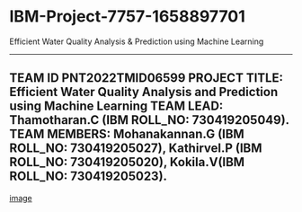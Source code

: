 # IBM-Project-7757-1658897701
Efficient Water Quality Analysis &amp; Prediction using Machine Learning

------------------------------------------------------------------------------------------------------------------
TEAM ID	PNT2022TMID06599
PROJECT TITLE:	Efficient Water Quality Analysis and Prediction using Machine Learning
TEAM LEAD: Thamotharan.C (IBM ROLL_NO: 730419205049).
TEAM MEMBERS:
          Mohanakannan.G (IBM ROLL_NO: 730419205027), 
          Kathirvel.P (IBM ROLL_NO: 730419205020), 
          Kokila.V(IBM ROLL_NO: 730419205023).
------------------------------------------------------------------------------------------------------------------
[image](https://user-images.githubusercontent.com/95761516/196192572-057187b0-3762-405f-9c0b-f91aee3d5f7d.png)
